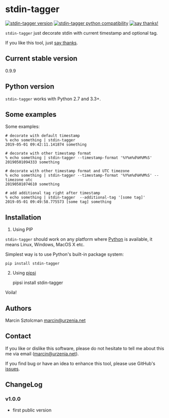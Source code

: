 stdin-tagger
==========

[![stdin-tagger version](https://img.shields.io/pypi/v/stdin-tagger.svg)](https://pypi.python.org/pypi/stdin-tagger)
[![stdin-tagger python compatibility](https://img.shields.io/pypi/pyversions/stdin-tagger.svg)](https://pypi.python.org/pypi/stdin-tagger)
[![say thanks!](https://img.shields.io/badge/Say%20Thanks-!-1EAEDB.svg)](https://saythanks.io/to/msztolcman)

`stdin-tagger` just decorate stdin with current timestamp and optional tag.

If you like this tool, just [say thanks](https://saythanks.io/to/msztolcman).

Current stable version
----------------------

0.9.9

Python version
--------------

`stdin-tagger` works with Python 2.7 and 3.3+.

Some examples
-------------

Some examples:

    # decorate with default timestamp
    % echo something | stdin-tagger
    2019-05-01 09:42:11.141874 something
    
    # decorate with other timestamp format
    % echo something | stdin-tagger --timestamp-format '%Y%m%d%H%M%S'
    20190501094333 something 

    # decorate with other timestamp format and UTC timezone
    % echo something | stdin-tagger --timestamp-format '%Y%m%d%H%M%S' --timezone utc
    20190501074610 something
    
    # add additional tag right after timestamp
    % echo something | stdin-tagger  --additional-tag '[some tag]'
    2019-05-01 09:49:58.775573 [some tag] something

Installation
------------

1. Using PIP

`stdin-tagger` should work on any platform where [Python](http://python.org)
is available, it means Linux, Windows, MacOS X etc. 

Simplest way is to use Python's built-in package system:

    pip install stdin-tagger

2. Using [pipsi](https://github.com/mitsuhiko/pipsi)
  
    pipsi install stdin-tagger

Voila!

Authors
-------

Marcin Sztolcman <marcin@urzenia.net>

Contact
-------

If you like or dislike this software, please do not hesitate to tell me about
this me via email (marcin@urzenia.net).

If you find bug or have an idea to enhance this tool, please use GitHub's
[issues](https://github.com/msztolcman/stdin-tagger/issues).

ChangeLog
---------

### v1.0.0

* first public version
